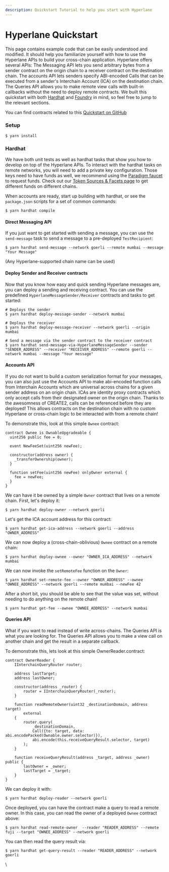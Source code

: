 ```yaml
---
description: Quickstart Tutorial to help you start with Hyperlane
---
```


# Hyperlane Quickstart

This page contains example code that can be easily understood and modified. It should help you familiarize yourself with how to use the Hyperlane APIs to build your cross-chain application. Hyperlane offers several APIs: The Messaging API lets you send arbitrary bytes from a sender contract on the origin chain to a receiver contract on the destination chain. The accounts API lets senders specify ABI-encoded Calls that can be executed from a sender's Interchain Account (ICA) on the destination chain. The Queries API allows you to make remote view calls with built-in callbacks without the need to deploy remote contracts. We built this quickstart with both [Hardhat](https://hardhat.org/) and [Foundry](https://getfoundry.sh/) in mind, so feel free to jump to the relevant sections.

You can find contracts related to this [Quickstart on GitHub](https://github.com/hyperlane-xyz/hyperlane-quickstart)

### Setup

```
$ yarn install
```

### Hardhat

We have both unit tests as well as hardhat tasks that show you how to develop on top of the Hyperlane APIs. To interact with the hardhat tasks on remote networks, you will need to add a private key configuration. Those keys need to have funds as well, we recommend using the [Paradigm faucet](https://faucet.paradigm.xyz/) to request funds. Check out our [Token Sources & Facets page](https://docs.hyperlane.xyz/docs/resources/token-sources-and-faucets) to get different funds on different chains.&#x20;

When accounts are ready, start up building with hardhat, or see the `package.json` scripts for a set of common commands:

```
$ yarn hardhat compile
```

#### Direct Messaging API

If you just want to get started with sending a message, you can use the `send-message` task to send a message to a pre-deployed `TestRecipient`:

```
$ yarn hardhat send-message --network goerli --remote mumbai --message "Your Message"
```

(Any Hyperlane-supported chain name can be used)

#### Deploy Sender and Receiver contracts

Now that you know how easy and quick sending Hyperlane messages are, you can deploy a sending and receiving contract. You can use the predefined `HyperlaneMessageSender/Receiver` contracts and tasks to get started:

```
# Deploys the sender
$ yarn hardhat deploy-message-sender --network mumbai

# Deploys the receiver
$ yarn hardhat deploy-message-receiver --network goerli --origin mumbai

# Send a message via the sender contract to the receiver contract
$ yarn hardhat send-message-via-HyperlaneMessageSender --sender "SENDER_ADDRESS" --receiver "RECEIVER_ADDRESS" --remote goerli --network mumbai --message "Your message"
```

#### Accounts API

If you do not want to build a custom serialization format for your messages, you can also just use the Accounts API to make abi-encoded function calls from Interchain Accounts which are universal across chains for a given sender address on an origin chain. ICAs are identity proxy contracts which only accept calls from their designated owner on the origin chain. Thanks to the awesomness of CREATE2, calls can be referenced before they are deployed! This allows contracts on the destination chain with no custom Hyperlane or cross-chain logic to be interacted with from a remote chain!

To demonstrate this, look at this simple `Ownee` contract:

```
contract Ownee is OwnableUpgradeable {
  uint256 public fee = 0;

  event NewFeeSet(uint256 newFee);
  
  constructor(address owner) {
    _transferOwnership(owner);
  }

  function setFee(uint256 newFee) onlyOwner external {
    fee = newFee;
  }
}
```

We can have it be owned by a simple `Owner` contract that lives on a remote chain. First, let's deploy it:

```
$ yarn hardhat deploy-owner --network goerli
```

Let's get the ICA account address for this contract:

```
$ yarn hardhat get-ica-address --network goerli --address "OWNER_ADDRESS"
```

We can now deploy a (cross-chain-oblivious) `Ownee` contract on a remote chain:

```
$ yarn hardhat deploy-ownee --owner "OWNER_ICA_ADDRESS" --network mumbai
```

We can now invoke the `setRemoteFee` function on the `Owner`:

```
$ yarn hardhat set-remote-fee --owner "OWNER_ADDRESS" --ownee "OWNEE_ADDRESS" --network goerli --remote mumbai --newFee 42
```

After a short bit, you should be able to see that the value was set, without needing to do anything on the remote chain!

```
$ yarn hardhat get-fee --ownee "OWNEE_ADDRESS" --network mumbai
```

#### Queries API

What if you want to read instead of write across-chains. The Queries API is what you are looking for. The Queries API allows you to make a view call on another chain and get the result in a separate callback.

To demonstrate this, lets look at this simple OwnerReader.contract:

```
contract OwnerReader {
    IInterchainQueryRouter router;

    address lastTarget;
    address lastOwner;

    constructor(address _router) {
        router = IInterchainQueryRouter(_router);
    }

    function readRemoteOwner(uint32 _destinationDomain, address target)
        external
    {
        router.query(
            _destinationDomain,
            Call({to: target, data: abi.encodePacked(Ownable.owner.selector)}),
            abi.encode(this.receiveQueryResult.selector, target)
        );
    }

    function receiveQueryResult(address _target, address _owner) public {
        lastOwner = _owner;
        lastTarget = _target;
    }
}
```

We can deploy it with:

```
$ yarn hardhat deploy-reader --network goerli
```

Once deployed, you can have the contract make a query to read a remote owner. In this case, you can read the owner of a deployed `Ownee` contract above:

```
$ yarn hardhat read-remote-owner  --reader "READER_ADDRESS" --remote fuji --target "OWNEE_ADDRESS" --network goerli
```

You can then read the query result via:

```
$ yarn hardhat get-query-result --reader "READER_ADDRESS" --network goerli
```

\
